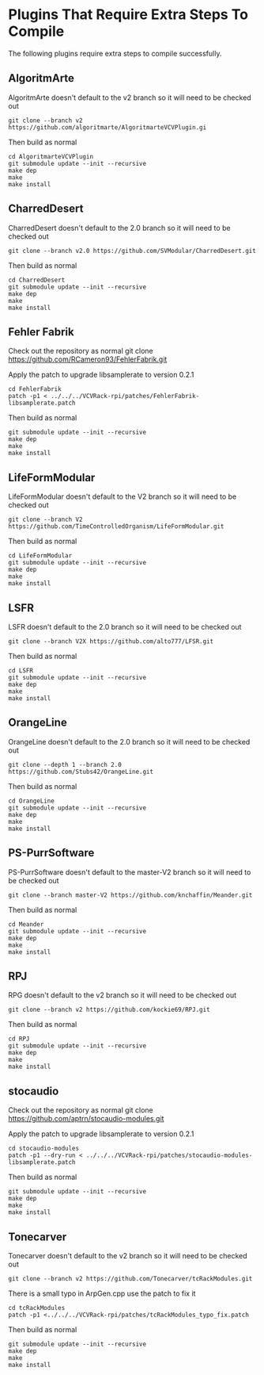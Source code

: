 # Plugins That Require Extra Steps To Compile
The following plugins require extra steps to compile successfully.

## AlgoritmArte
AlgoritmArte doesn't default to the v2 branch so it will need to be checked out

    git clone --branch v2 https://github.com/algoritmarte/AlgoritmarteVCVPlugin.gi

Then build as normal

    cd AlgoritmarteVCVPlugin
    git submodule update --init --recursive
    make dep
    make
    make install

## CharredDesert
CharredDesert doesn't default to the 2.0 branch so it will need to be checked out

    git clone --branch v2.0 https://github.com/SVModular/CharredDesert.git

Then build as normal

    cd CharredDesert
    git submodule update --init --recursive
    make dep
    make
    make install

## Fehler Fabrik
Check out the repository as normal
    git clone https://github.com/RCameron93/FehlerFabrik.git    

Apply the patch to upgrade libsamplerate to version 0.2.1

    cd FehlerFabrik
    patch -p1 < ../../../VCVRack-rpi/patches/FehlerFabrik-libsamplerate.patch

Then build as normal

    git submodule update --init --recursive
    make dep
    make
    make install

## LifeFormModular
LifeFormModular doesn't default to the V2 branch so it will need to be checked out

    git clone --branch V2 https://github.com/TimeControlledOrganism/LifeFormModular.git
    

Then build as normal

    cd LifeFormModular
    git submodule update --init --recursive
    make dep
    make
    make install

## LSFR
LSFR doesn't default to the 2.0 branch so it will need to be checked out

    git clone --branch V2X https://github.com/alto777/LFSR.git

Then build as normal

    cd LSFR
    git submodule update --init --recursive
    make dep
    make
    make install

## OrangeLine
OrangeLine doesn't default to the 2.0 branch so it will need to be checked out

    git clone --depth 1 --branch 2.0 https://github.com/Stubs42/OrangeLine.git

Then build as normal

    cd OrangeLine
    git submodule update --init --recursive
    make dep
    make
    make install

## PS-PurrSoftware
PS-PurrSoftware doesn't default to the master-V2 branch so it will need to be checked out

    git clone --branch master-V2 https://github.com/knchaffin/Meander.git

Then build as normal

    cd Meander
    git submodule update --init --recursive
    make dep
    make
    make install

## RPJ
RPG doesn't default to the v2 branch so it will need to be checked out

    git clone --branch v2 https://github.com/kockie69/RPJ.git

Then build as normal

    cd RPJ
    git submodule update --init --recursive
    make dep
    make
    make install

## stocaudio
Check out the repository as normal
    git clone https://github.com/aptrn/stocaudio-modules.git

Apply the patch to upgrade libsamplerate to version 0.2.1

    cd stocaudio-modules
    patch -p1 --dry-run < ../../../VCVRack-rpi/patches/stocaudio-modules-libsamplerate.patch

Then build as normal

    git submodule update --init --recursive
    make dep
    make
    make install

## Tonecarver
Tonecarver doesn't default to the v2 branch so it will need to be checked out

    git clone --branch v2 https://github.com/Tonecarver/tcRackModules.git

There is a small typo in ArpGen.cpp use the patch to fix it

    cd tcRackModules
    patch -p1 <../../../VCVRack-rpi/patches/tcRackModules_typo_fix.patch

Then build as normal

    git submodule update --init --recursive
    make dep
    make
    make install
